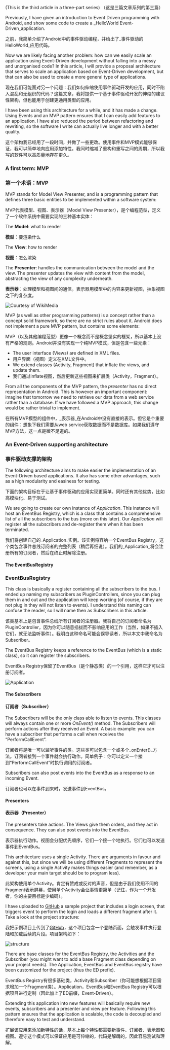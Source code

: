 (This is the third article in a three-part series)
（这是三篇文章系列的第三篇）

Previously, I have given an introduction to Event Driven programming with Android, and show some code to create a _HelloWorld Event-Driven_application.

之前，我简单介绍了Android中的事件驱动编程，并给出了_事件驱动的HelloWorld_应用代码。

Now we are likely facing another problem: how can we easily scale an application using Event-Driven development without falling into a messy and unorganised code? In this article, I will provide a proposal architecture that serves to scale an application based on Event-Driven development, but that can also be used to create a more general type of applications.

现在我们可能面对另一个问题：我们如何伸缩使用事件驱动开发的应用，同时不陷入混乱和无组织的代码？这篇文章，我将提供一个基于事件驱动开发的伸缩的建议性架构，但也能用于创建更通用类型的应用。

I have been using this architecture for a while, and it has made a change. Using Events and an MVP pattern ensures that I can easily add features to an application. I have also reduced the period between refactoring and rewriting, so the software I write can actually live longer and with a better quality.

这个架构我已经用了一段时间，并做了一些更改。使用事件和MVP模式能够保证，我可以简单地向应用添加特性。我同时缩减了重构和重写之间的周期，所以我写的软件可以高质量地存在更久。

### A first term: MVP
### 第一个术语：MVP

MVP stands for Model View Presenter, and is a programming pattern that defines three basic entities to be implemented within a software system:

MVP代表模型、视图、表示器（Model View Presenter），是个编程范型，定义了一个软件系统中需要实现的三种基本实体：

The **Model**: what to render

__模型__：要渲染什么

The **View**: how to render

__视图__：怎么渲染

The **Presenter**: handles the communication between the model and the view. The presenter updates the view with content from the model, abstracting the view of any complexity underneath.

__表示器__：处理模型和视图间的通信。表示器用模型中的内容来更新视图，抽象视图之下的复杂度。

![Courtesy of WikiMedia](https://d262ilb51hltx0.cloudfront.net/max/800/1*QlAXwccEelGOyGSzP3tmcA.png "Courtesy of WikiMedia")

MVP (as well as other programming patterns) is a concept rather than a concept solid framework, so there are no strict rules about it. Android does not implement a pure MVP pattern, but contains some elements:

MVP（以及其他编程范型）更像一个概念而不是概念坚实的框架，所以基本上没有严格的规则。Android并没有实现一个纯MVP模式，但是包含一些元素：

*   The user interface (Views) are defined in XML files.
*   用户界面（视图）定义在XML文件中。
*   We extend classes (Activity, Fragment) that inflate the views, and update them.
*   我们通过inflate视图，然后更新这些视图来扩展类（Activity，Fragment）。

From all the components of the MVP pattern, the _presenter_ has no direct representation in Android. This is however an important component: imagine that tomorrow we need to retrieve our data from a web service rather than a database. If we have followed a MVP approach, this change would be rather trivial to implement.

在所有MVP模型的组件中，_表示器_在Android中没有直接的表示。但它是个重要的组件：想象下我们需要从web service获取数据而不是数据库。如果我们遵守MVP方法，这一点是微不足道的。

### An Event-Driven supporting architecture
### 事件驱动支撑的架构

The following architecture aims to make easier the implementation of an Event-Driven based applications. It also has some other advantages, such as a high modularity and easiness for testing.

下面的架构目标在于让基于事件驱动的应用实现更简单。同时还有其他优势，比如高模块化、易于测试。

We are going to create our own instance of _Application_. This instance will host an EventBus Registry, which is a class that contains a comprehensive list of all the subscribers to the bus (more on this later). Our _Application_ will register all the subscribers and de-register them when it has been terminated.

我们将创建自己的_Application_实例。该实例将容纳一个EventBus Registry，这个类包含事件总线订阅者的完整列表（稍后再细说）。我们的_Application_将会注册所有的订阅者，然后在终止时解除注册。

#### The EventBusRegistry
### EventBusRegistry

This class is basically a register containing all the subscribers to the bus. I ended up naming my subscribers as PluginControllers, since you can plug them in and out and the application will keep working (of course, if they are not plug in they will not listen to events). I understand this naming can confuse the reader, so I will name then as Subscribers in this article.

该类基本上是包含事件总线所有订阅者的注册器。我将自己的订阅者命名为PluginController，因为你可以随意插拔而不影响应用的工作（当然，如果不插入它们，就无法监听事件）。我明白这种命名可能会误导读者，所以本文中我命名为Subscriber。

The EventBus Registry keeps a reference to the EventBus (which is a static class), so it can register the subscribers.

EventBus Registry保留了EventBus（是个静态类）的一个引用，这样它才可以注册订阅者。

![Application](https://d262ilb51hltx0.cloudfront.net/max/800/1*vqVV2XZ0HiZVlCNTBADxBw.png "概念上Application将包含一个EventBus Registry，这个类包含订阅者的引用，这样它们才可以被注册和解除注册。EventBus在应用中是个静态实例。")

#### The Subscribers
#### 订阅者（Subscriber）

The Subscribers will be the only class able to listen to events. This classes will always contain one or more _OnEvent()_ method. The Subscribers will perform actions after they received an Event. A basic example: you can have a subscriber that performs a call when receives the “PerformCallEvent”.

订阅者将是唯一可以监听事件的类。这些类可以包含一个或多个_onEnter()_方法。订阅者接到一个事件就会执行动作。简单例子：你可以定义一个接到“PerformCallEvent”时执行调用的订阅者。

Subscribers can also post events into the EventBus as a response to an incoming Event.

订阅者也可以在事件到来时，发送事件到EventBus。

#### Presenters
#### 表示器（Presenter）

The presenters take actions. The Views give them orders, and they act in consequence. They can also post events into the EventBus.

表示器执行动作。视图会分配优先顺序，它们一个接一个地执行。它们也可以发送事件到EventBus。

This architecture uses a single Activity. There are arguments in favour and against this, but since we will be using different Fragments to represent the screens, using a single Activity makes things easier (and remember, as a developer your main target should be to program less).

此架构使用单个Activity。肯定有赞成或反对的声音，但是由于我们使用不同的Fragment表示屏幕，使用单个Activity会让事情更简单（记住，作为一个开发者，你的主要目标是少编码）。

I have uploaded to [GitHub](https://github.com/kikoso/Event-Bus-Architecture) a sample project that includes a login screen, that triggers event to perform the login and loads a different fragment after it. Take a look at the project structure:

我把示例项目上传到了[GitHub](https://github.com/kikoso/Event-Bus-Architecture)，这个项目包含一个登陆页面，会触发事件执行登陆和加载后续的片段。项目架构如下：

![structure](https://d262ilb51hltx0.cloudfront.net/max/800/1*hcpitlMO3V8yrW47pApIug.png)

There are base classes for the EventBus Registry, the Activities and the Subscriber (you might want to add a base Fragment class depending on your project needs). The Application, EventBus and EventBus registry have been customized for the project (thus the ED prefix).

EventBus Registry有很多基础类，Activity和Subscriber（你可能想根据项目需求增加一个Fragment类）。Application，EventBus和EventBus Registry可以根据项目进行定制（因此加上了ED前缀，Event-Driven）。

Extending this application into new features will basically require new events, subscribers and a presenter and view per feature. Following this pattern ensures that the application is scalable, the code is decoupled and therefore easy to test and understand.

扩展该应用来添加新特性的话，基本上每个特性都需要新事件、订阅者、表示器和视图。遵守这个模式可以保证应用是可伸缩的，代码是解耦的，因此容易测试和理解。